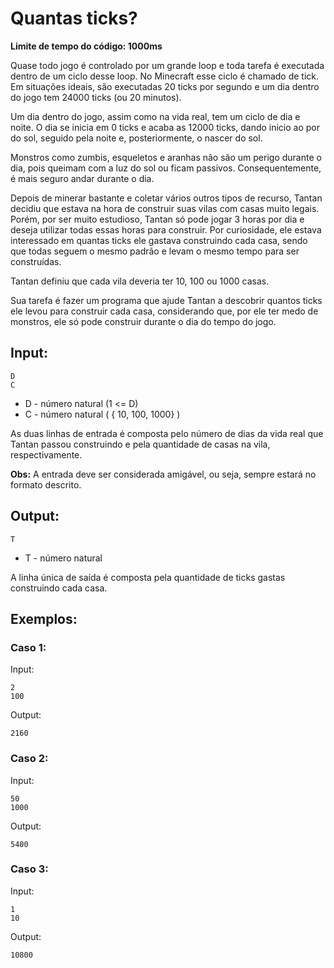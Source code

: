 # Quantas ticks?

**Limite de tempo do código: 1000ms**

Quase todo jogo é controlado por um grande loop e toda tarefa é executada dentro de um ciclo desse loop. No Minecraft esse ciclo é chamado de tick. Em situações ideais, são executadas 20 ticks por segundo e um dia dentro do jogo tem 24000 ticks (ou 20 minutos).

Um dia dentro do jogo, assim como na vida real, tem um ciclo de dia e noite. O dia se inicia em 0 ticks e acaba as 12000 ticks, dando inicio ao por do sol, seguido pela noite e, posteriormente, o nascer do sol.

Monstros como zumbis, esqueletos e aranhas não são um perigo durante o dia, pois queimam com a luz do sol ou ficam passivos. Consequentemente, é mais seguro andar durante o dia.

Depois de minerar bastante e coletar vários outros tipos de recurso, Tantan decidiu que estava na hora de construir suas vilas com casas muito legais. Porém, por ser muito estudioso, Tantan só pode jogar 3 horas por dia e deseja utilizar todas essas horas para construir. Por curiosidade, ele estava interessado em quantas ticks ele gastava construindo cada casa, sendo que todas seguem o mesmo padrão e levam o mesmo tempo para ser construídas.

Tantan definiu que cada vila deveria ter 10, 100 ou 1000 casas.

Sua tarefa é fazer um programa que ajude Tantan a descobrir quantos ticks ele levou para construir cada casa, considerando que, por ele ter medo de monstros, ele só pode construir durante o dia do tempo do jogo.

## Input:

```
D
C
```

- D - número natural (1 <= D)
- C - número natural ( { 10, 100, 1000} )

As duas linhas de entrada é composta pelo número de dias da vida real que Tantan passou construindo e pela quantidade de casas na vila, respectivamente.

**Obs:** A entrada deve ser considerada amigável, ou seja, sempre estará no formato descrito.

## Output:

```
T
```

- T - número natural

A linha única de saída é composta pela quantidade de ticks gastas construindo cada casa.

## Exemplos:

### Caso 1:

Input:
```
2
100
```

Output:
```
2160
```

### Caso 2:

Input:
```
50
1000
```

Output:
```
5400
```

### Caso 3:

Input:
```
1
10
```

Output:
```
10800
```